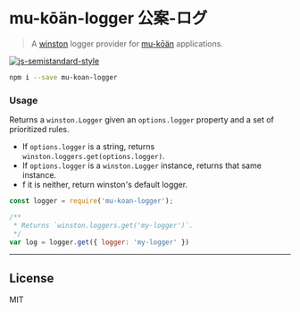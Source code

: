 # mu-kōän-logger 公案-ログ

> A [winston][1] logger provider for [mu-kōän][2] applications.

[![js-semistandard-style](https://cdn.rawgit.com/flet/semistandard/master/badge.svg)](https://github.com/Flet/semistandard)

```sh
npm i --save mu-koan-logger
```

### Usage
Returns a `winston.Logger` given an `options.logger` property and a set
of prioritized rules.
   
- If `options.logger` is a string, returns `winston.loggers.get(options.logger)`.
- If `options.logger` is a `winston.Logger` instance, returns that same instance.
- f it is neither, return winston's default logger.


```javascript
const logger = require('mu-koan-logger');

/**
 * Returns `winston.loggers.get('my-logger')`.
 */
var log = logger.get({ logger: 'my-logger' })
```


---

## License
MIT

[1]: https://www.npmjs.com/winston
[2]: https://www.npmjs.com/mu-koan
